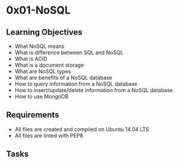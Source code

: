 # 0x01-NoSQL

## Learning Objectives
* What NoSQL means
* What is difference between SQL and NoSQL
* What is ACID
* What is a document storage
* What are NoSQL types
* What are benefits of a NoSQL database
* How to query information from a NoSQL database
* How to insert/update/delete information from a NoSQL database
* How to use MongoDB

## Requirements
* All files are created and compiled on Ubuntu 14.04 LTS
* All files are linted with PEP8

## Tasks
